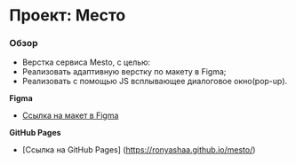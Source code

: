 # Проект: Место

### Обзор

* Верстка сервиса Mesto, с целью:
* Реализовать адаптивную верстку по макету в Figma;
* Реализовать с помощью JS всплывающее диалоговое окно(pop-up).

**Figma**

* [Ссылка на макет в Figma](https://www.figma.com/file/2cn9N9jSkmxD84oJik7xL7/JavaScript.-Sprint-4?node-id=0%3A1)

**GitHub Pages**

* [Ссылка на GitHub Pages] (https://ronyashaa.github.io/mesto/)